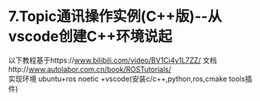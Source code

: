 # 7.Topic通讯操作实例(C++版)--从vscode创建C++环境说起
以下教程基于https://www.bilibili.com/video/BV1Ci4y1L7ZZ/
文档http://www.autolabor.com.cn/book/ROSTutorials/  
实现环境 ubuntu+ros noetic
+vscode(安装c/c++,python,ros,cmake tools插件)